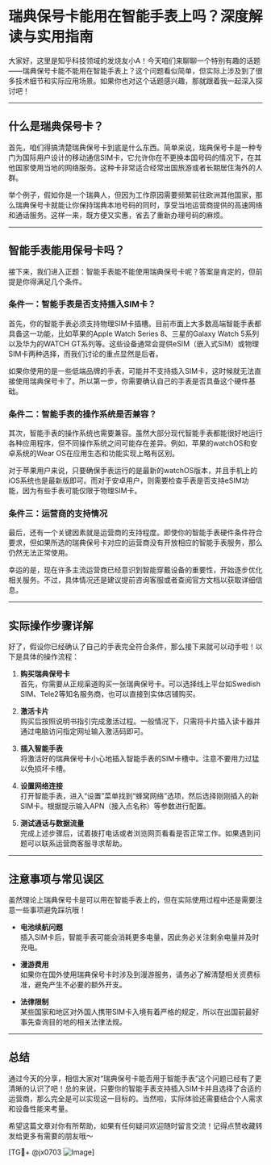 # 瑞典保号卡能用在智能手表上吗？深度解读与实用指南

大家好，这里是知乎科技领域的发烧友小A！今天咱们来聊聊一个特别有趣的话题——瑞典保号卡能不能用在智能手表上？这个问题看似简单，但实际上涉及到了很多技术细节和实际应用场景。如果你也对这个话题感兴趣，那就跟着我一起深入探讨吧！

---

## 什么是瑞典保号卡？

首先，咱们得搞清楚瑞典保号卡到底是什么东西。简单来说，瑞典保号卡是一种专门为国际用户设计的移动通信SIM卡，它允许你在不更换本国号码的情况下，在其他国家使用当地的网络服务。这种卡非常适合经常出国旅游或者长期居住海外的人群。

举个例子，假如你是一个瑞典人，但因为工作原因需要频繁前往欧洲其他国家，那么瑞典保号卡就能让你保持瑞典本地号码的同时，享受当地运营商提供的高速网络和通话服务。这样一来，既方便又实惠，省去了重新办理号码的麻烦。

---

## 智能手表能用保号卡吗？

接下来，我们进入正题：智能手表能不能使用瑞典保号卡呢？答案是肯定的，但前提是你得满足几个条件。

### 条件一：智能手表是否支持插入SIM卡？

首先，你的智能手表必须支持物理SIM卡插槽。目前市面上大多数高端智能手表都具备这一功能，比如苹果的Apple Watch Series 8、三星的Galaxy Watch 5系列以及华为的WATCH GT系列等。这些设备通常会提供eSIM（嵌入式SIM）或物理SIM卡两种选择，而我们讨论的重点显然是后者。

如果你使用的是一些低端品牌的手表，可能并不支持插入SIM卡，这时候就无法直接使用瑞典保号卡了。所以第一步，你需要确认自己的手表是否具备这个硬件基础。

### 条件二：智能手表的操作系统是否兼容？

其次，智能手表的操作系统也需要兼容。虽然大部分现代智能手表都能很好地运行各种应用程序，但不同操作系统之间可能存在差异。例如，苹果的watchOS和安卓系统的Wear OS在应用生态和功能实现上略有区别。

对于苹果用户来说，只要确保手表运行的是最新的watchOS版本，并且手机上的iOS系统也是最新版即可。而对于安卓用户，则需要检查手表是否支持eSIM功能，因为有些手表可能仅限于物理SIM卡。

### 条件三：运营商的支持情况

最后，还有一个关键因素就是运营商的支持程度。即使你的智能手表硬件条件符合要求，但如果所选的瑞典保号卡对应的运营商没有开放相应的智能手表服务，那么仍然无法正常使用。

幸运的是，现在许多主流运营商已经意识到智能穿戴设备的重要性，开始逐步优化相关服务。不过，具体情况还是建议提前咨询客服或者查阅官方文档以获取详细信息。

---

## 实际操作步骤详解

好了，假设你已经确认了自己的手表完全符合条件，那么接下来就可以动手啦！以下是具体的操作流程：

1. **购买瑞典保号卡**  
   首先，你需要从正规渠道购买一张瑞典保号卡。可以选择线上平台如Swedish SIM、Tele2等知名服务商，也可以直接到实体店铺购买。

2. **激活卡片**  
   购买后按照说明书指引完成激活过程。一般情况下，只需将卡片插入读卡器并通过电脑访问指定网址输入激活码即可。

3. **插入智能手表**  
   将激活好的瑞典保号卡小心地插入智能手表的SIM卡槽中。注意不要用力过猛以免损坏卡槽。

4. **设置网络连接**  
   打开智能手表，进入“设置”菜单找到“蜂窝网络”选项，然后选择刚刚插入的新SIM卡。根据提示输入APN（接入点名称）等参数进行配置。

5. **测试通话与数据流量**  
   完成上述步骤后，试着拨打电话或者浏览网页看看是否正常工作。如果遇到问题可以联系运营商客服寻求帮助。

---

## 注意事项与常见误区

虽然理论上瑞典保号卡是可以用在智能手表上的，但在实际使用过程中还是需要注意一些事项避免踩坑哦！

- **电池续航问题**  
  插入SIM卡后，智能手表可能会消耗更多电量，因此务必关注剩余电量并及时充电。

- **漫游费用**  
  如果你在国外使用瑞典保号卡时涉及到漫游服务，请务必了解清楚相关资费标准，避免产生不必要的额外开支。

- **法律限制**  
  某些国家和地区对外国人携带SIM卡入境有着严格的规定，所以在出国前最好事先查询目的地的相关法律法规。

---

## 总结

通过今天的分享，相信大家对“瑞典保号卡能否用于智能手表”这个问题已经有了更清晰的认识了吧！总的来说，只要你的智能手表支持插入SIM卡并且选择了合适的运营商，那么完全是可以实现这一目标的。当然啦，实际体验还需要结合个人需求和设备性能来考量。

希望这篇文章对你有所帮助，如果有任何疑问欢迎随时留言交流！记得点赞收藏转发给更多有需要的朋友哦～

[TG💪+ @jx0703 ![Image](https://github.com/user-attachments/assets/dbca1d08-cadb-493c-b0ec-ad6f7a83f270)]